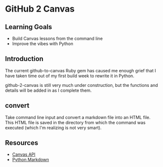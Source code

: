 # GitHub 2 Canvas

## Learning Goals

- Build Canvas lessons from the command line
- Improve the vibes with Python

## Introduction

The current github-to-canvas Ruby gem has caused me enough grief that I have
taken time out of my first build week to rewrite it in Python.

github-2-canvas is still very much under construction, but the functions and
details will be added in as I complete them.

## convert

Take command line input and convert a markdown file into an HTML file. This
HTML file is saved in the directory from which the command was executed (which
I'm realizing is not very smart).

## Resources

- [Canvas API](https://canvasapi.readthedocs.io/en/stable/getting-started.html)
- [Python Markdown](https://python-markdown.github.io/)
